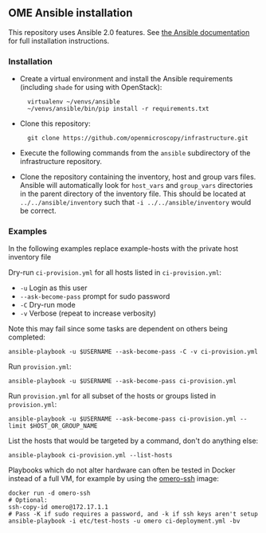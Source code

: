 ## OME Ansible installation

This repository uses Ansible 2.0 features. See
[the Ansible documentation](http://docs.ansible.com/ansible/intro_installation.html)
for full installation instructions.

### Installation

- Create a virtual environment and install the Ansible requirements (including
  `shade` for using with OpenStack):

        virtualenv ~/venvs/ansible
        ~/venvs/ansible/bin/pip install -r requirements.txt

- Clone this repository:

        git clone https://github.com/openmicroscopy/infrastructure.git

- Execute the following commands from the `ansible` subdirectory of the
  infrastructure repository.

- Clone the repository containing the inventory, host and group vars files.
  Ansible will automatically look for `host_vars` and `group_vars`
  directories in the parent directory of the inventory file. This should be
  located at `../../ansible/inventory` such that `-i ../../ansible/inventory`
  would be correct.

### Examples

In the following examples replace example-hosts with the private host inventory file

Dry-run `ci-provision.yml` for all hosts listed in `ci-provision.yml`:
- `-u` Login as this user
- `--ask-become-pass` prompt for sudo password
- `-C` Dry-run mode
- `-v` Verbose (repeat to increase verbosity)

Note this may fail since some tasks are dependent on others being completed:

    ansible-playbook -u $USERNAME --ask-become-pass -C -v ci-provision.yml

Run `provision.yml`:

    ansible-playbook -u $USERNAME --ask-become-pass ci-provision.yml

Run `provision.yml` for all subset of the hosts or groups listed in `provision.yml`:

    ansible-playbook -u $USERNAME --ask-become-pass ci-provision.yml --limit $HOST_OR_GROUP_NAME

List the hosts that would be targeted by a command, don't do anything else:

    ansible-playbook ci-provision.yml --list-hosts


Playbooks which do not alter hardware can often be tested in Docker instead of a full VM, for example by using the [omero-ssh](https://github.com/manics/ome-docker/blob/omero-ssh/omero-ssh/Dockerfile) image:

    docker run -d omero-ssh
    # Optional:
    ssh-copy-id omero@172.17.1.1
    # Pass -K if sudo requires a password, and -k if ssh keys aren't setup
    ansible-playbook -i etc/test-hosts -u omero ci-deployment.yml -bv

